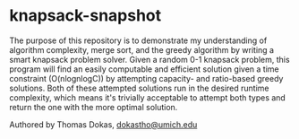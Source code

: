 # knapsack-snapshot
The purpose of this repository is to demonstrate my understanding of algorithm complexity, merge sort, and the greedy algorithm by writing a smart knapsack problem solver. Given a random 0-1 knapsack problem, this program will find an easily computable and efficient solution given a time constraint (O(nlognlogC)) by attempting capacity- and ratio-based greedy solutions. Both of these attempted solutions run in the desired runtime complexity, which means it's trivially acceptable to attempt both types and return the one with the more optimal solution.

Authored by Thomas Dokas, dokastho@umich.edu